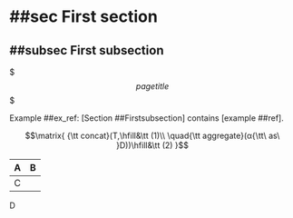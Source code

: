 # ##sec First section
## ##subsec First subsection

$$$pagetitle$$$

Example ##ex_ref: [Section ##Firstsubsection] contains [example ##ref].

$$\matrix{ 
{\tt concat}(T,\hfill&\tt (1)\\ 
\quad{\tt aggregate}(α{\tt\ as\ }D))\hfill&\tt (2) 
}$$

A|B
-|-
C| 
D
